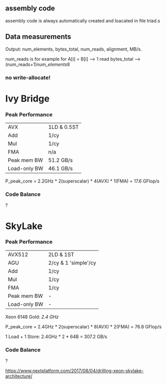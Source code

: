 ## assembly code
assembly code is always automatically created and loacated in file triad.s

## Data measurements
Output:
num_elements, bytes_total, num_reads, alignment, MB/s. 

num_reads is for example for A[i] = B[i] --> 1 read
bytes_total --> (num_reads+1)*num_elements*8

### no write-allocate!


# Ivy Bridge

### Peak Performance

|               |               |
| ---           | ---           |
| AVX	        | 1LD & 0.5ST	|
| Add	        | 1/cy			|
| Mul	        | 1/cy			|
| FMA	        | n/a			|
| Peak mem BW   | 51.2 GB/s     |
| Load-only BW   | 46.1 GB/s     |



P_peak_core = 2.2GHz * 2(superscalar) * 4(AVX) * 1(FMA) = 17.6 GFlop/s




### Code Balance
?

# SkyLake 

### Peak Performance

|               |               |
| ---           | ---           |
| AVX512	    | 2LD & 1ST	|
| AGU           | 2/cy & 1 'simple'/cy |
| Add	        | 1/cy			|
| Mul	        | 1/cy			|
| FMA	        | 1/cy			|
| Peak mem BW   | -     |
| Load-only BW   | -     |

Xeon 6148 Gold: *2.4 GHz*

P_peak_core = 2.4GHz * 2(superscalar) * 8(AVX) * 2(FMA) = 76.8 GFlop/s

1 Load + 1 Store: 2.4GHz * 2 * 64B = 307.2 GB/s


### Code Balance
?

https://www.nextplatform.com/2017/08/04/drilling-xeon-skylake-architecture/

